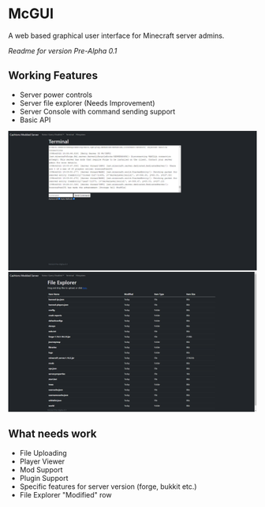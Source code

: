 # McGUI
A web based graphical user interface for Minecraft server
admins.

*Readme for version Pre-Alpha 0.1*

## Working Features
- Server power controls
- Server file explorer (Needs Improvement)
- Server Console with command sending support
- Basic API

![Image not loading /:](Images/Readme/console.png)
![Image not loading /:](Images/Readme/files.png)

## What needs work
- File Uploading
- Player Viewer
- Mod Support
- Plugin Support
- Specific features for server version (forge, bukkit
etc.)
- File Explorer "Modified" row
